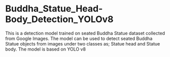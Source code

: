 # Buddha_Statue_Head-Body_Detection_YOLOv8
This is a detection model trained on seated Buddha Statue dataset collected from Google Images. The model can be used to detect seated Buddha Statue objects from images under two classes as; Statue head and Statue body. The model is based on YOLO v8
